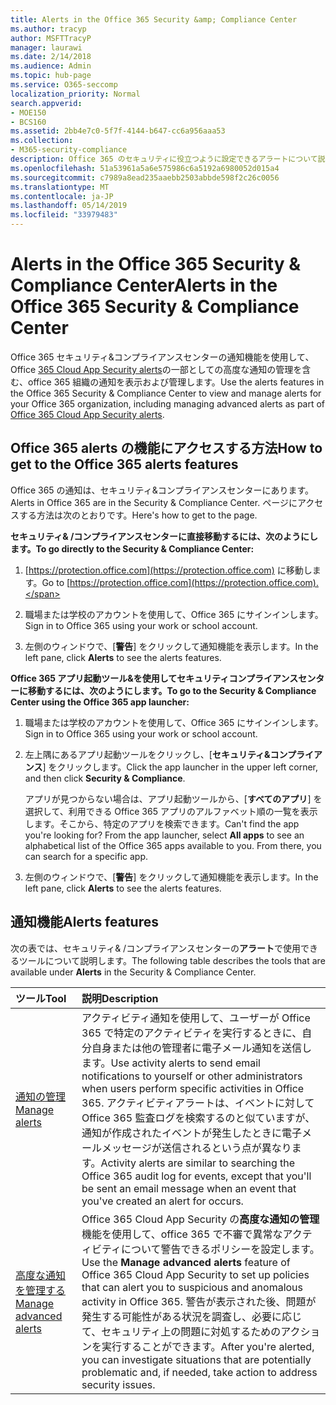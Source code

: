 ```yaml
---
title: Alerts in the Office 365 Security &amp; Compliance Center
ms.author: tracyp
author: MSFTTracyP
manager: laurawi
ms.date: 2/14/2018
ms.audience: Admin
ms.topic: hub-page
ms.service: O365-seccomp
localization_priority: Normal
search.appverid:
- MOE150
- BCS160
ms.assetid: 2bb4e7c0-5f7f-4144-b647-cc6a956aaa53
ms.collection:
- M365-security-compliance
description: Office 365 のセキュリティに役立つように設定できるアラートについて説明します。
ms.openlocfilehash: 51a53961a5a6e575986c6a5192a6980052d015a4
ms.sourcegitcommit: c7989a8ead235aaebb2503abbde598f2c26c0056
ms.translationtype: MT
ms.contentlocale: ja-JP
ms.lasthandoff: 05/14/2019
ms.locfileid: "33979483"
---
```

# <a name="alerts-in-the-office-365-security-amp-compliance-center"></a><span data-ttu-id="c9f26-103">Alerts in the Office 365 Security &amp; Compliance Center</span><span class="sxs-lookup"><span data-stu-id="c9f26-103">Alerts in the Office 365 Security &amp; Compliance Center</span></span>

<span data-ttu-id="c9f26-104">Office 365 セキュリティ&amp;コンプライアンスセンターの通知機能を使用して、Office [365 Cloud App Security alerts](office-365-cas-overview.md)の一部としての高度な通知の管理を含む、office 365 組織の通知を表示および管理します。</span><span class="sxs-lookup"><span data-stu-id="c9f26-104">Use the alerts features in the Office 365 Security &amp; Compliance Center to view and manage alerts for your Office 365 organization, including managing advanced alerts as part of [Office 365 Cloud App Security alerts](office-365-cas-overview.md).</span></span>
  
## <a name="how-to-get-to-the-office-365-alerts-features"></a><span data-ttu-id="c9f26-105">Office 365 alerts の機能にアクセスする方法</span><span class="sxs-lookup"><span data-stu-id="c9f26-105">How to get to the Office 365 alerts features</span></span>

<span data-ttu-id="c9f26-106">Office 365 の通知は、セキュリティ&amp;コンプライアンスセンターにあります。</span><span class="sxs-lookup"><span data-stu-id="c9f26-106">Alerts in Office 365 are in the Security &amp; Compliance Center.</span></span> <span data-ttu-id="c9f26-107">ページにアクセスする方法は次のとおりです。</span><span class="sxs-lookup"><span data-stu-id="c9f26-107">Here's how to get to the page.</span></span>
  
 <span data-ttu-id="c9f26-108">**セキュリティ&amp; /コンプライアンスセンターに直接移動するには、次のようにします。**</span><span class="sxs-lookup"><span data-stu-id="c9f26-108">**To go directly to the Security &amp; Compliance Center:**</span></span>
  
1. <span data-ttu-id="c9f26-109">[https://protection.office.com](https://protection.office.com) に移動します。</span><span class="sxs-lookup"><span data-stu-id="c9f26-109">Go to [https://protection.office.com](https://protection.office.com).</span></span>
    
2. <span data-ttu-id="c9f26-110">職場または学校のアカウントを使用して、Office 365 にサインインします。</span><span class="sxs-lookup"><span data-stu-id="c9f26-110">Sign in to Office 365 using your work or school account.</span></span> 
    
3. <span data-ttu-id="c9f26-111">左側のウィンドウで、[**警告**] をクリックして通知機能を表示します。</span><span class="sxs-lookup"><span data-stu-id="c9f26-111">In the left pane, click **Alerts** to see the alerts features.</span></span> 
    
 <span data-ttu-id="c9f26-112">**Office 365 アプリ起動ツール&amp;を使用してセキュリティコンプライアンスセンターに移動するには、次のようにします。**</span><span class="sxs-lookup"><span data-stu-id="c9f26-112">**To go to the Security &amp; Compliance Center using the Office 365 app launcher:**</span></span>
  
1. <span data-ttu-id="c9f26-113">職場または学校のアカウントを使用して、Office 365 にサインインします。</span><span class="sxs-lookup"><span data-stu-id="c9f26-113">Sign in to Office 365 using your work or school account.</span></span> 
    
2. <span data-ttu-id="c9f26-114">左上隅にあるアプリ起動ツールをクリックし、[**セキュリティ&amp;コンプライアンス**] をクリックします。</span><span class="sxs-lookup"><span data-stu-id="c9f26-114">Click the app launcher  in the upper left corner, and then click **Security &amp; Compliance**.</span></span>
    
    <span data-ttu-id="c9f26-p102">アプリが見つからない場合は、アプリ起動ツールから、[**すべてのアプリ**] を選択して、利用できる Office 365 アプリのアルファベット順の一覧を表示します。そこから、特定のアプリを検索できます。</span><span class="sxs-lookup"><span data-stu-id="c9f26-p102">Can't find the app you're looking for? From the app launcher, select **All apps** to see an alphabetical list of the Office 365 apps available to you. From there, you can search for a specific app.</span></span> 
    
3. <span data-ttu-id="c9f26-118">左側のウィンドウで、[**警告**] をクリックして通知機能を表示します。</span><span class="sxs-lookup"><span data-stu-id="c9f26-118">In the left pane, click **Alerts** to see the alerts features.</span></span> 
    
## <a name="alerts-features"></a><span data-ttu-id="c9f26-119">通知機能</span><span class="sxs-lookup"><span data-stu-id="c9f26-119">Alerts features</span></span>

<span data-ttu-id="c9f26-120">次の表では、セキュリティ&amp; /コンプライアンスセンターの**アラート**で使用できるツールについて説明します。</span><span class="sxs-lookup"><span data-stu-id="c9f26-120">The following table describes the tools that are available under **Alerts** in the Security &amp; Compliance Center.</span></span> 
  
|<span data-ttu-id="c9f26-121">**ツール**</span><span class="sxs-lookup"><span data-stu-id="c9f26-121">**Tool**</span></span>|<span data-ttu-id="c9f26-122">**説明**</span><span class="sxs-lookup"><span data-stu-id="c9f26-122">**Description**</span></span>|
|:-----|:-----|
|[<span data-ttu-id="c9f26-123">通知の管理</span><span class="sxs-lookup"><span data-stu-id="c9f26-123">Manage alerts</span></span>](create-activity-alerts.md) <br/> |<span data-ttu-id="c9f26-124">アクティビティ通知を使用して、ユーザーが Office 365 で特定のアクティビティを実行するときに、自分自身または他の管理者に電子メール通知を送信します。</span><span class="sxs-lookup"><span data-stu-id="c9f26-124">Use activity alerts to send email notifications to yourself or other administrators when users perform specific activities in Office 365.</span></span> <span data-ttu-id="c9f26-125">アクティビティアラートは、イベントに対して Office 365 監査ログを検索するのと似ていますが、通知が作成されたイベントが発生したときに電子メールメッセージが送信されるという点が異なります。</span><span class="sxs-lookup"><span data-stu-id="c9f26-125">Activity alerts are similar to searching the Office 365 audit log for events, except that you'll be sent an email message when an event that you've created an alert for occurs.</span></span>  <br/> |
|[<span data-ttu-id="c9f26-126">高度な通知を管理する</span><span class="sxs-lookup"><span data-stu-id="c9f26-126">Manage advanced alerts </span></span>](https://docs.microsoft.com/cloud-app-security/what-is-cloud-app-security) <br/> |<span data-ttu-id="c9f26-127">Office 365 Cloud App Security の**高度な通知の管理**機能を使用して、office 365 で不審で異常なアクティビティについて警告できるポリシーを設定します。</span><span class="sxs-lookup"><span data-stu-id="c9f26-127">Use the **Manage advanced alerts** feature of Office 365 Cloud App Security to set up policies that can alert you to suspicious and anomalous activity in Office 365.</span></span> <span data-ttu-id="c9f26-128">警告が表示された後、問題が発生する可能性がある状況を調査し、必要に応じて、セキュリティ上の問題に対処するためのアクションを実行することができます。</span><span class="sxs-lookup"><span data-stu-id="c9f26-128">After you're alerted, you can investigate situations that are potentially problematic and, if needed, take action to address security issues.</span></span>  <br/> |
   

